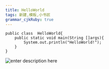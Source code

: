 ```yaml
---
title: HelloWorld
tags: 新建,模板,小书匠
grammar_cjkRuby: true
---
```


``` stylus
public class  HelloWorld{
	public static void main(String []args){
		System.out.println("HelloWorld!");
	}
}

```




![enter description here][1]


  [1]: https://www.github.com/manpusha/githubimg/raw/master/%E5%B0%8F%E4%B9%A6%E5%8C%A0/1499066505200.jpg